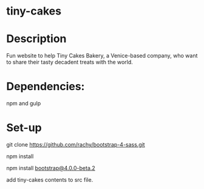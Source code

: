 # tiny-cakes

# Description

Fun website to help Tiny Cakes Bakery, a Venice-based company, who want to share their tasty decadent treats with the world.

# Dependencies:
npm and gulp 

# Set-up

git clone https://github.com/rachy/bootstrap-4-sass.git

npm install

npm install bootstrap@4.0.0-beta.2

add tiny-cakes contents to src file.
